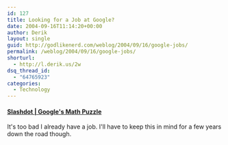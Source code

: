 ```yaml
---
id: 127
title: Looking for a Job at Google?
date: 2004-09-16T11:14:20+00:00
author: Derik
layout: single
guid: http://godlikenerd.com/weblog/2004/09/16/google-jobs/
permalink: /weblog/2004/09/16/google-jobs/
shorturl:
  - http://l.derik.us/2w
dsq_thread_id:
  - "64765923"
categories:
  - Technology
---
```

#### [Slashdot | Google's Math Puzzle](http://slashdot.org/article.pl?sid=04/09/16/139232)

It's too bad I already have a job. I'll have to keep this in mind for a few years down the road though.